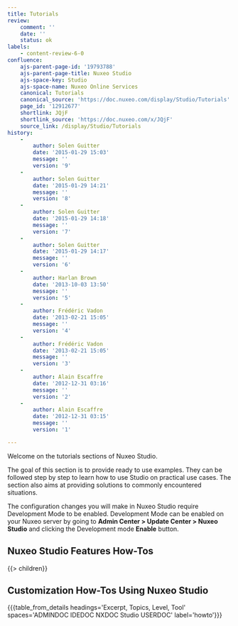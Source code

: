 ```yaml
---
title: Tutorials
review:
    comment: ''
    date: ''
    status: ok
labels:
    - content-review-6-0
confluence:
    ajs-parent-page-id: '19793788'
    ajs-parent-page-title: Nuxeo Studio
    ajs-space-key: Studio
    ajs-space-name: Nuxeo Online Services
    canonical: Tutorials
    canonical_source: 'https://doc.nuxeo.com/display/Studio/Tutorials'
    page_id: '12912677'
    shortlink: JQjF
    shortlink_source: 'https://doc.nuxeo.com/x/JQjF'
    source_link: /display/Studio/Tutorials
history:
    - 
        author: Solen Guitter
        date: '2015-01-29 15:03'
        message: ''
        version: '9'
    - 
        author: Solen Guitter
        date: '2015-01-29 14:21'
        message: ''
        version: '8'
    - 
        author: Solen Guitter
        date: '2015-01-29 14:18'
        message: ''
        version: '7'
    - 
        author: Solen Guitter
        date: '2015-01-29 14:17'
        message: ''
        version: '6'
    - 
        author: Harlan Brown
        date: '2013-10-03 13:50'
        message: ''
        version: '5'
    - 
        author: Frédéric Vadon
        date: '2013-02-21 15:05'
        message: ''
        version: '4'
    - 
        author: Frédéric Vadon
        date: '2013-02-21 15:05'
        message: ''
        version: '3'
    - 
        author: Alain Escaffre
        date: '2012-12-31 03:16'
        message: ''
        version: '2'
    - 
        author: Alain Escaffre
        date: '2012-12-31 03:15'
        message: ''
        version: '1'

---
```

Welcome on the tutorials sections of Nuxeo Studio.

The goal of this section is to provide ready to use examples. They can be followed step by step to learn how to use Studio on practical use cases. The section also aims at providing solutions to commonly encountered situations.

The configuration changes you will make in Nuxeo Studio require Development Mode to be enabled. Development Mode can be enabled on your Nuxeo server by going to **Admin Center > Update Center > Nuxeo Studio** and clicking the Development mode **Enable** button.

## Nuxeo Studio Features How-Tos

{{> children}}

## Customization How-Tos Using Nuxeo Studio

{{{table_from_details headings='Excerpt, Topics, Level, Tool' spaces='ADMINDOC IDEDOC NXDOC Studio USERDOC' label='howto'}}}

&nbsp;

&nbsp;